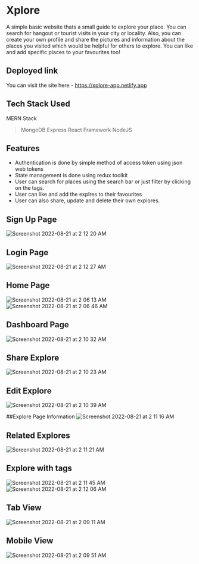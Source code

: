 # Xplore
 A simple basic website thats a small guide to explore your place.
 You can search for hangout or tourist visits in your city or locality.
 Also, you can create your own profile and share the pictures and information about the places you visited which would be helpful for others to explore.
 You can like and add specific places to your favourites too!
 
 ## Deployed link
 You can visit the site here - https://xplore-app.netlify.app
 
 ## Tech Stack Used
 MERN Stack
 > MongoDB
 > Express
 > React Framework
 > NodeJS
 
 ## Features
 - Authentication is done by simple method of access token using json web tokens
 - State management is done using redux toolkit
 - User can search for places using the search bar or just filter by clicking on the tags.
 - User can like and add the explres to their favourites
 - User can also share, update and delete their own explores.
 
 ## Sign Up Page
 ![Screenshot 2022-08-21 at 2 12 20 AM](https://user-images.githubusercontent.com/83490034/185765381-bd8a3ffa-8c41-494f-865e-0600c8ebdf41.png)
 
 ## Login Page
 ![Screenshot 2022-08-21 at 2 12 27 AM](https://user-images.githubusercontent.com/83490034/185765420-1bd8776a-4b58-4445-971a-56c51b6fac65.png)
 
 ## Home Page
 ![Screenshot 2022-08-21 at 2 06 13 AM](https://user-images.githubusercontent.com/83490034/185765626-0e47a8e3-bbd8-405d-9f0c-6e73f3d47195.png)
 ![Screenshot 2022-08-21 at 2 06 46 AM](https://user-images.githubusercontent.com/83490034/185765595-fa712c0e-97e1-4665-8f22-44000545cd36.png)

## Dashboard Page
![Screenshot 2022-08-21 at 2 10 32 AM](https://user-images.githubusercontent.com/83490034/185765635-9b05fd99-a9bb-4bbf-96d9-383fc896a4da.png)

## Share Explore
![Screenshot 2022-08-21 at 2 10 23 AM](https://user-images.githubusercontent.com/83490034/185765640-9653094f-a074-4657-9962-b7741658ab3a.png)

## Edit Explore
![Screenshot 2022-08-21 at 2 10 39 AM](https://user-images.githubusercontent.com/83490034/185765645-d75a7c02-8532-4fce-ab40-a44c00728457.png)

##Explore Page Information
![Screenshot 2022-08-21 at 2 11 16 AM](https://user-images.githubusercontent.com/83490034/185765709-4148aff4-072d-4cc8-80cd-46d1e04f7cee.png)

## Related Explores
![Screenshot 2022-08-21 at 2 11 21 AM](https://user-images.githubusercontent.com/83490034/185765712-c1596121-9941-4233-8ae8-52d30ed8f8dd.png)

## Explore with tags
![Screenshot 2022-08-21 at 2 11 45 AM](https://user-images.githubusercontent.com/83490034/185765719-40fccc78-2375-4d0b-bea7-8b7d2119bc63.png)
![Screenshot 2022-08-21 at 2 12 06 AM](https://user-images.githubusercontent.com/83490034/185765723-0b00d66b-960b-42ca-afee-cc4152e688ab.png)

## Tab View
![Screenshot 2022-08-21 at 2 09 11 AM](https://user-images.githubusercontent.com/83490034/185765728-5f6f7401-272c-4cdf-b162-d672279c78a1.png)

## Mobile View
![Screenshot 2022-08-21 at 2 09 51 AM](https://user-images.githubusercontent.com/83490034/185765733-6224cd28-3387-41c1-90c3-be46afef3a8d.png)

